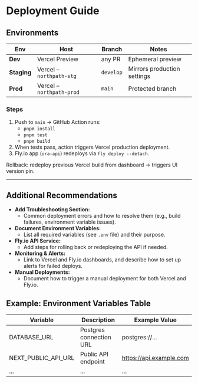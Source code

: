 # Deployment Guide

## Environments
| Env | Host | Branch | Notes |
|-----|------|--------|-------|
| **Dev** | Vercel Preview | any PR | Ephemeral preview |
| **Staging** | Vercel – `northpath‑stg` | `develop` | Mirrors production settings |
| **Prod** | Vercel – `northpath‑prod` | `main` | Protected branch |

### Steps

1. Push to `main` → GitHub Action runs:  
   * `pnpm install`  
   * `pnpm test`  
   * `pnpm build`  
2. When tests pass, action triggers Vercel production deployment.  
3. Fly.io app (`ora‑api`) redeploys via `fly deploy --detach`.  

Rollback: redeploy previous Vercel build from dashboard → triggers UI version pin.

---

## Additional Recommendations

- **Add Troubleshooting Section:**
  - Common deployment errors and how to resolve them (e.g., build failures, environment variable issues).
- **Document Environment Variables:**
  - List all required variables (see `.env` file) and their purpose.
- **Fly.io API Service:**
  - Add steps for rolling back or redeploying the API if needed.
- **Monitoring & Alerts:**
  - Link to Vercel and Fly.io dashboards, and describe how to set up alerts for failed deploys.
- **Manual Deployments:**
  - Document how to trigger a manual deployment for both Vercel and Fly.io.

## Example: Environment Variables Table

| Variable            | Description                | Example Value           |
|---------------------|---------------------------|------------------------|
| DATABASE_URL        | Postgres connection URL   | postgres://...         |
| NEXT_PUBLIC_API_URL | Public API endpoint       | https://api.example.com|
| ...                 | ...                       | ...                    |
